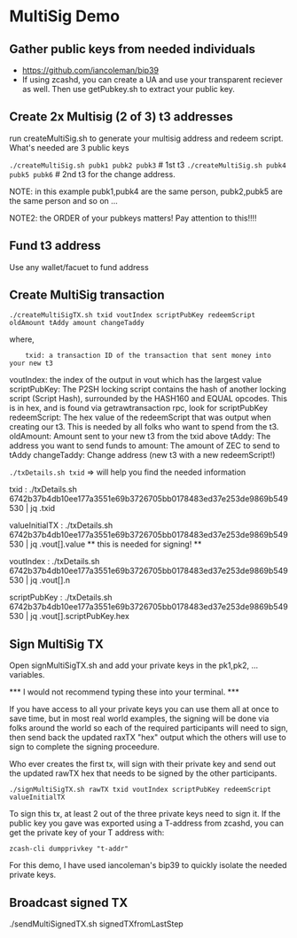 # MultiSig Demo


## Gather public keys from needed individuals

* https://github.com/iancoleman/bip39
* If using zcashd, you can create a UA and use your transparent reciever as well. Then use getPubkey.sh to extract your public key.


## Create 2x Multisig (2 of 3) t3 addresses

run createMultiSig.sh to generate your multisig address and redeem script. What's needed are 3 public keys

`./createMultiSig.sh pubk1 pubk2 pubk3`      # 1st t3
`./createMultiSig.sh pubk4 pubk5 pubk6`      # 2nd t3 for the change address. 

NOTE: in this example pubk1,pubk4 are the same person, pubk2,pubk5 are the same person and so on ...

NOTE2: the ORDER of your pubkeys matters! Pay attention to this!!!!


## Fund t3 address

Use any wallet/facuet to fund address

## Create MultiSig transaction

`./createMultiSigTX.sh txid voutIndex scriptPubKey redeemScript oldAmount tAddy amount changeTaddy`

where,

        txid: a transaction ID of the transaction that sent money into your new t3
   voutIndex: the index of the output in vout which has the largest value
scriptPubKey: The P2SH locking script contains the hash of another locking script (Script Hash), surrounded by the HASH160 and EQUAL opcodes. This is in hex, and is found via getrawtransaction rpc, look for scriptPubKey
redeemScript: The hex value of the redeemScript that was output when creating our t3. This is needed by all folks who want to spend from the t3.
   oldAmount: Amount sent to your new t3 from the txid above
       tAddy: The address you want to send funds to
      amount: The amount of ZEC to send to tAddy
 changeTaddy: Change address (new t3 with a new redeemScript!)


`./txDetails.sh txid`   => will help you find the needed information

txid              : ./txDetails.sh 6742b37b4db10ee177a3551e69b3726705bb0178483ed37e253de9869b549530 | jq .txid

valueInitialTX    : ./txDetails.sh 6742b37b4db10ee177a3551e69b3726705bb0178483ed37e253de9869b549530 | jq .vout[].value   ** this is needed for signing! **

voutIndex         : ./txDetails.sh 6742b37b4db10ee177a3551e69b3726705bb0178483ed37e253de9869b549530 | jq .vout[].n

scriptPubKey      : ./txDetails.sh 6742b37b4db10ee177a3551e69b3726705bb0178483ed37e253de9869b549530 | jq .vout[].scriptPubKey.hex



## Sign MultiSig TX

Open signMultiSigTX.sh and add your private keys in the pk1,pk2, ... variables.
 

*** I would not recommend typing these into your terminal. ***


If you have access to all your private keys you can use them all at once to save time,
but in most real world examples, the signing will be done via folks around the world so each of the required participants will need to sign,
then send back the updated raxTX "hex" output which the others will use to sign to complete the signing proceedure.

Who ever creates the first tx, will sign with their private key and send out the updated rawTX hex that needs to be signed by the other participants.

`./signMultiSigTX.sh rawTX txid voutIndex scriptPubKey redeemScript valueInitialTX`

To sign this tx, at least 2 out of the three private keys need to sign it. If the public key you gave was exported using a T-address from zcashd, you can get the private key of your T address with: 


`zcash-cli dumpprivkey "t-addr"`


For this demo, I have used iancoleman's bip39 to quickly isolate the needed private keys.


## Broadcast signed TX

./sendMultiSignedTX.sh signedTXfromLastStep








